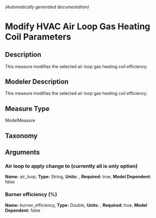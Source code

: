 

###### (Automatically generated documentation)

# Modify HVAC Air Loop Gas Heating Coil Parameters

## Description
This measure modifies the selected air loop gas heating coil efficiency.

## Modeler Description
This measure modifies the selected air loop gas heating coil efficiency.

## Measure Type
ModelMeasure

## Taxonomy


## Arguments


### Air loop to apply change to (currently all is only option)

**Name:** air_loop,
**Type:** String,
**Units:** ,
**Required:** true,
**Model Dependent:** false

### Burner efficiency (%)

**Name:** burner_efficiency,
**Type:** Double,
**Units:** ,
**Required:** true,
**Model Dependent:** false




